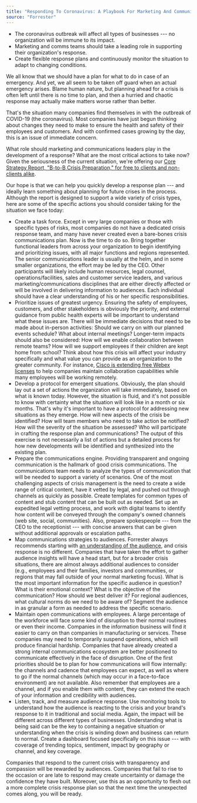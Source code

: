 ```yaml
---
title: "Responding To Coronavirus: A Playbook For Marketing And Communications"
source: "Forrester"
---
```


-   The coronavirus outbreak will affect all types of businesses --- no organization will be immune to its impact.
-   Marketing and comms teams should take a leading role in supporting their organization's response.
-   Create flexible response plans and continuously monitor the situation to adapt to changing conditions.

We all know that we should have a plan for what to do in case of an emergency. And yet, we all seem to be taken off guard when an actual emergency arises. Blame human nature, but planning ahead for a crisis is often left until there is no time to plan, and then a hurried and chaotic response may actually make matters worse rather than better.

That's the situation many companies find themselves in with the outbreak of COVID-19 (the coronavirus). Most companies have just begun thinking about changes they need to make to ensure the health and safety of their employees and customers. And with confirmed cases growing by the day, this is an issue of immediate concern.

What role should marketing and communications leaders play in the development of a response? What are the most critical actions to take now? Given the seriousness of the current situation, we're offering our [Core Strategy Report, "B-to-B Crisis Preparation," for free to clients and non-clients alike](https://intelligentgrowth.siriusdecisions.com/research-notes/b2b-crisis-preparation).

Our hope is that we can help you quickly develop a response plan --- and ideally learn something about planning for future crises in the process. Although the report is designed to support a wide variety of crisis types, here are some of the specific actions you should consider taking for the situation we face today:

-   Create a task force. Except in very large companies or those with specific types of risks, most companies do not have a dedicated crisis response team, and many have never created even a bare-bones crisis communications plan. Now is the time to do so. Bring together functional leaders from across your organization to begin identifying and prioritizing issues, with all major functions and regions represented. The senior communications leader is usually at the helm, and in some smaller organizations, the effort may be led by the CEO. Other participants will likely include human resources, legal counsel, operations/facilities, sales and customer service leaders, and various marketing/communications disciplines that are either directly affected or will be involved in delivering information to audiences. Each individual should have a clear understanding of his or her specific responsibilities.
-   Prioritize issues of greatest urgency. Ensuring the safety of employees, customers, and other stakeholders is obviously the priority, and external guidance from public health experts will be important to understand what these issues are. There will be immediate decisions that need to be made about in-person activities: Should we carry on with our planned events schedule? What about internal meetings? Longer-term impacts should also be considered: How will we enable collaboration between remote teams? How will we support employees if their children are kept home from school? Think about how this crisis will affect your industry specifically and what value you can provide as an organization to the greater community. For instance, [Cisco is extending free Webex licenses](https://blog.webex.com/video-conferencing/cisco-webex-supporting-customers-during-this-unprecedented-time/) to help companies maintain collaboration capabilities while many employees will be working remotely.
-   Develop a protocol for emergent situations. Obviously, the plan should lay out a set of actions the organization will take immediately, based on what is known today. However, the situation is fluid, and it's not possible to know with certainty what the situation will look like in a month or six months. That's why it's important to have a protocol for addressing new situations as they emerge. How will new aspects of the crisis be identified? How will team members who need to take action be notified? How will the severity of the situation be assessed? Who will participate in crafting the response plan and communications? The output of this exercise is not necessarily a list of actions but a detailed process for how new developments will be identified and synthesized into the existing plan.
-   Prepare the communications engine. Providing transparent and ongoing communication is the hallmark of good crisis communications. The communications team needs to analyze the types of communication that will be needed to support a variety of scenarios. One of the most challenging aspects of crisis management is the need to create a wide range of critical content, have it vetted by legal, and pushed out through channels as quickly as possible. Create templates for common types of content and stub content that can be built out as needed. Set up an expedited legal vetting process, and work with digital teams to identify how content will be conveyed through the company's owned channels (web site, social, communities). Also, prepare spokespeople --- from the CEO to the receptionist --- with concise answers that can be given without additional approvals or escalation paths.
-   Map communications strategies to audiences. Forrester always recommends starting with [an understanding of the audience](https://engage.siriusdecisions.com/contentstrategyhp?utm_source=sdwebsite&utm_medium=sdblog&utm_campaign=cy20&utm_term=contentstrategyhp&utm_content=sdblogcta), and crisis response is no different. Companies that have taken the effort to gather audience insights will have a head start, but for a broader crisis situations, there are almost always additional audiences to consider (e.g., employees and their families, investors and communities, or regions that may fall outside of your normal marketing focus). What is the most important information for the specific audience in question? What is their emotional context? What is the objective of the communication? How should we best deliver it? For regional audiences, what cultural norms do we need to be aware of? Segment the audience in as granular a form as needed to address the specific scenario.
-   Maintain open communications with employees. A large percentage of the workforce will face some kind of disruption to their normal routines or even their income. Companies in the information business will find it easier to carry on than companies in manufacturing or services. These companies may need to temporarily suspend operations, which will produce financial hardship. Companies that have already created a strong internal communications ecosystem are better positioned to communicate effectively in the face of disruption. One of the first priorities should be to plan for how communications will flow internally: the channels and cadence that employees can expect, as well as where to go if the normal channels (which may occur in a face-to-face environment) are not available. Also remember that employees are a channel, and if you enable them with content, they can extend the reach of your information and credibility with audiences.
-   Listen, track, and measure audience response. Use monitoring tools to understand how the audience is reacting to the crisis and your brand's response to it in traditional and social media. Again, the impact will be different across different types of businesses. Understanding what is being said can be the key to containing a negative situation or understanding when the crisis is winding down and business can return to normal. Create a dashboard focused specifically on this issue --- with coverage of trending topics, sentiment, impact by geography or channel, and key coverage.

Companies that respond to the current crisis with transparency and compassion will be rewarded by audiences. Companies that fail to rise to the occasion or are late to respond may create uncertainty or damage the confidence they have built. Moreover, use this as an opportunity to flesh out a more complete crisis response plan so that the next time the unexpected comes along, you will be ready.
